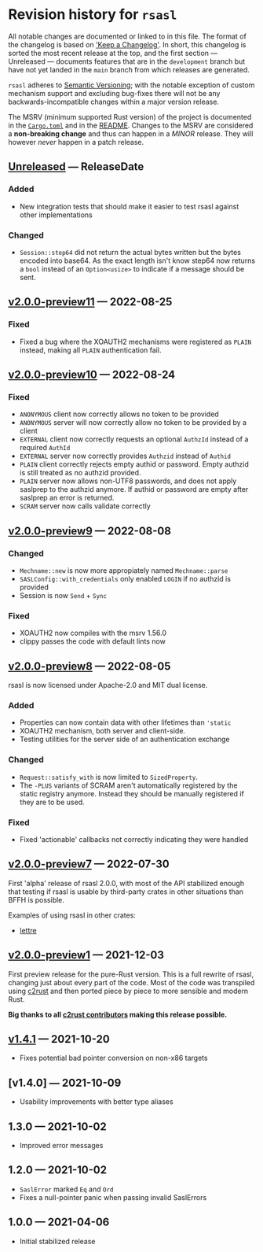 # Revision history for `rsasl`

All notable changes are documented or linked to in this file. The format of the changelog is based on 
['Keep a Changelog'](https://keepachangelog.com/en/1.0.0/). In short, this changelog is sorted the most recent
release at the top, and the first section —  Unreleased — documents features that are in the `development` 
branch but have not yet landed in the `main` branch from which releases are generated.

`rsasl` adheres to [Semantic Versioning](https://semver.org/spec/v2.0.0.html); with 
the notable exception of custom mechanism support and excluding 
bug-fixes there will not be any backwards-incompatible changes within a major version release.

The MSRV (minimum supported Rust version) of the project is documented in the [`Cargo.toml`](Cargo.toml) and in the 
[README](README.md). Changes to the MSRV are considered a **non-breaking change** and thus can happen in a *MINOR* 
release. They will however *never* happen in a patch release.

<!-- next-header -->
## [Unreleased] — ReleaseDate

### Added
- New integration tests that should make it easier to test rsasl against other implementations

### Changed
- `Session::step64` did not return the actual bytes written but the bytes encoded into base64. As the exact length 
  isn't know step64 now returns a `bool` instead of an `Option<usize>` to indicate if a message should be sent.

## [v2.0.0-preview11] — 2022-08-25
### Fixed
- Fixed a bug where the XOAUTH2 mechanisms were registered as `PLAIN` instead, making all `PLAIN` authentication fail.

## [v2.0.0-preview10] — 2022-08-24

### Fixed
- `ANONYMOUS` client now correctly allows no token to be provided
- `ANONYMOUS` server will now correctly allow no token to be provided by a client
- `EXTERNAL` client now correctly requests an optional `AuthzId` instead of a required `AuthId`
- `EXTERNAL` server now correctly provides `Authzid` instead of `Authid`
- `PLAIN` client correctly rejects empty authid or password. Empty authzid is still treated as no authzid provided.
- `PLAIN` server now allows non-UTF8 passwords, and does not apply saslprep to the authzid anymore. If authid or 
  password are empty after saslprep an error is returned.
- `SCRAM` server now calls validate correctly

## [v2.0.0-preview9] — 2022-08-08

### Changed
- `Mechname::new` is now more appropiately named `Mechname::parse`
- `SASLConfig::with_credentials` only enabled `LOGIN` if no authzid is provided
- Session is now `Send` + `Sync`

### Fixed
- XOAUTH2 now compiles with the msrv 1.56.0 
- clippy passes the code with default lints now

## [v2.0.0-preview8] — 2022-08-05

rsasl is now licensed under Apache-2.0 and MIT dual license.

### Added

- Properties can now contain data with other lifetimes than `'static`
- XOAUTH2 mechanism, both server and client-side.
- Testing utilities for the server side of an authentication exchange

### Changed

- `Request::satisfy_with` is now limited to `SizedProperty`.
- The `-PLUS` variants of SCRAM aren't automatically registered by the static registry anymore. Instead they should 
  be manually registered if they are to be used.

### Fixed

- Fixed 'actionable' callbacks not correctly indicating they were handled


## [v2.0.0-preview7] — 2022-07-30

First 'alpha' release of rsasl 2.0.0, with most of the API stabilized enough that testing if rsasl
is usable by third-party crates in other situations than BFFH is possible.

Examples of using rsasl in other crates:
- [lettre](https://github.com/dequbed/lettre/tree/rsasl-auth)

## [v2.0.0-preview1] — 2021-12-03

First preview release for the pure-Rust version. This is a full rewrite of rsasl, changing just
about every part of the code. Most of the code was transpiled using
[c2rust](https://github.com/immunant/c2rust) and then ported piece by piece to more sensible and
modern Rust.

**Big thanks to all [c2rust contributors](https://github.com/immunant/c2rust/graphs/contributors)
making this release possible.**

## [v1.4.1] — 2021-10-20

* Fixes potential bad pointer conversion on non-x86 targets

## [v1.4.0] — 2021-10-09

* Usability improvements with better type aliases

## 1.3.0 — 2021-10-02

* Improved error messages

## 1.2.0 — 2021-10-02

* `SaslError` marked `Eq` and `Ord`
* Fixes a null-pointer panic when passing invalid SaslErrors

## 1.0.0 — 2021-04-06

* Initial stabilized release

<!-- next-url -->
[Unreleased]: https://github.com/dequbed/rsasl/compare/v2.0.0-preview11...development
[v2.0.0-preview11]: https://github.com/dequbed/rsasl/compare/v2.0.0-preview10...v2.0.0-preview11
[v2.0.0-preview10]: https://github.com/dequbed/rsasl/compare/v2.0.0-preview9...v2.0.0-preview10
[v2.0.0-preview9]: https://github.com/dequbed/rsasl/compare/v2.0.0-preview8...v2.0.0-preview9
[v2.0.0-preview8]: https://github.com/dequbed/rsasl/compare/v2.0.0-preview7...v2.0.0-preview8
[v2.0.0-preview7]: https://github.com/dequbed/rsasl/compare/v2.0.0-preview1...v2.0.0-preview7
[v2.0.0-preview1]: https://github.com/dequbed/rsasl/compare/v1.4.1...v2.0.0-preview1
[v1.4.1]: https://github.com/dequbed/rsasl/compare/v1.4.0...v1.4.1
